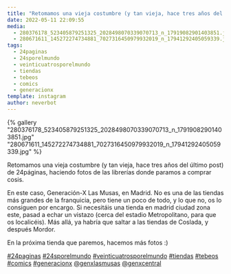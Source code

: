```yaml
---
title: "Retomamos una vieja costumbre (y tan vieja, hace tres años del último post) de 24páginas, haciendo fotos de las librerías donde paramos a comprar cosis"
date: 2022-05-11 22:09:55
media: 
  - 280376178_523405879251325_2028498070339070713_n_17919082901403851.jpg
  - 280671611_145272274734881_7027316450979932019_n_17941292405059339.jpg
tags: 
  - 24paginas
  - 24sporelmundo
  - veinticuatrosporelmundo
  - tiendas
  - tebeos
  - comics
  - generacionx
template: instagram
author: neverbot
---
```


{% gallery "280376178_523405879251325_2028498070339070713_n_17919082901403851.jpg" "280671611_145272274734881_7027316450979932019_n_17941292405059339.jpg" %}

Retomamos una vieja costumbre (y tan vieja, hace tres años del último post) de 24páginas, haciendo fotos de las librerías donde paramos a comprar cosis.

En este caso, Generación-X Las Musas, en Madrid. No es una de las tiendas más grandes de la franquicia, pero tiene un poco de todo, y lo que no, os lo consiguen por encargo. Si necesitáis una tienda en madrid ciudad zona este, pasad a echar un vistazo (cerca del estadio Metropolitano, para que os localicéis). Más allá, ya habría que saltar a las tiendas de Coslada, y después Mordor.

En la próxima tienda que paremos, hacemos más fotos :)

[#24paginas](/tags/24paginas) [#24sporelmundo](/tags/24sporelmundo) [#veinticuatrosporelmundo](/tags/veinticuatrosporelmundo) [#tiendas](/tags/tiendas) [#tebeos](/tags/tebeos) [#comics](/tags/comics) [#generacionx](/tags/generacionx) [@genxlasmusas](https://instagram.com/genxlasmusas) [@genxcentral](https://instagram.com/genxcentral)
